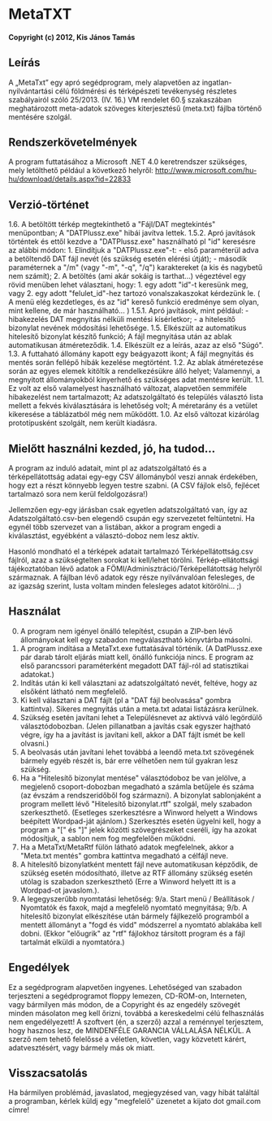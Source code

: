 # MetaTXT

#### Copyright (c) 2012, Kis János Tamás

## Leírás
A „MetaTxt” egy apró segédprogram, mely alapvetően az ingatlan-nyilvántartási célú földmérési és térképészeti tevékenység részletes szabályairól szóló 25/2013. (IV. 16.) VM rendelet 60.§ szakaszában meghatározott meta-adatok szöveges kiterjesztésű (meta.txt) fájlba történő mentésére szolgál.

## Rendszerkövetelmények
A program futtatásához a Microsoft .NET 4.0 keretrendszer szükséges, mely letölthető például a következő helyről: http://www.microsoft.com/hu-hu/download/details.aspx?id=22833

## Verzió-történet
1.6. A betöltött térkép megtekinthető a "Fájl/DAT megtekintés" menüpontban;
     A "DATPlussz.exe" hibái javítva lettek.
1.5.2. Apró javítások történtek és ettől kezdve a "DATPlussz.exe" használható pl "id" keresésre az alábbi módon:
       1. Elindítjuk a "DATPlussz.exe"-t:
          - első paraméterül adva a betöltendő DAT fájl nevét (és szükség esetén elérési útját);
          - második paraméternek a "/m" (vagy "-m", "-q", "/q") karaktereket (a kis és nagybetű nem számít);
       2. A betöltés (ami akár sokáig is tarthat...) végeztével egy rövid menüben lehet választani, hogy:
          1. egy adott "id"-t keresünk meg, vagy
          2. egy adott "felulet_id"-hez tartozó vonalszakaszokat kérdezünk le.
          ( A menü elég kezdetleges, és az "id" kereső funkció eredménye sem olyan, mint kellene, de már használható... )
1.5.1. Apró javítások, mint például:
       - hibakezelés DAT megnyitás nélküli mentési kísérletkor;
       - a hitelesítő bizonylat nevének módosítási lehetősége.
1.5. Elkészült az automatikus hitelesítő bizonylat készítő funkció;
     A fájl megnyitása után az ablak automatikusan átméreteződik.
1.4. Elkészült ez a leírás, azaz az első "Súgó".
1.3. A futtaható állomány kapott egy beágyazott ikont;
     A fájl megnyitás és mentés során fellépő hibák kezelése megtörtént.
1.2. Az ablak átméretezése során az egyes elemek kitöltik a rendelkezésükre álló helyet;
     Valamennyi, a megnyitott állományokból kinyerhető és szükséges adat mentésre került.
1.1. Ez volt az első valamelyest használható változat, alapvetően semmiféle hibakezelést nem tartalmazott;
     Az adatszolgáltató és település választó lista mellett a fekvés kiválasztására is lehetőség volt;
     A méretarány és a vetület kikeresése a táblázatból még nem működött.
1.0. Az első változat kizárólag prototípusként szolgált, nem került kiadásra.

## Mielőtt használni kezded, jó, ha tudod…
A program az induló adatait, mint pl az adatszolgáltató és a térképellátottság adatai egy-egy CSV állományból veszi annak érdekében, hogy ezt a részt könnyebb legyen testre szabni. (A CSV fájlok első, fejlécet tartalmazó sora nem kerül feldolgozásra!)

Jellemzően egy-egy járásban csak egyetlen adatszolgáltató van, így az Adatszolgáltató.csv-ben elegendő csupán egy szervezetet feltüntetni. Ha egynél több szervezet van a listában, akkor a program engedi a kiválasztást, egyébként a választó-doboz nem lesz aktív.

Hasonló mondható el a térképek adatait tartalmazó Térképellátottság.csv fájlról, azaz a szükségtelten sorokat ki kell/lehet törölni. Térkép-ellátottsági tájékoztatóban lévő adatok a FÖMI/Adminisztráció/Térképellátottság helyről származnak. A fájlban lévő adatok egy része nyilvánvalóan felesleges, de az igazság szerint, lusta voltam minden felesleges adatot kitörölni... ;)

## Használat
0. A program nem igényel önálló telepítést, csupán a ZIP-ben lévő állományokat kell egy szabadon megválasztható könyvtárba másolni.
1. A program indítása a MetaTxt.exe futtatásával történik. (A DatPlussz.exe pár darab tárolt eljárás miatt kell, önálló funkciója nincs. E program az első parancssori paraméterként megadott DAT fájl-ról ad statisztikai adatokat.)
2. Indítás után ki kell választani az adatszolgáltató nevét, feltéve, hogy az elsőként látható nem megfelelő.
3. Ki kell választani a DAT fájlt (pl a "DAT fájl beolvasása" gombra kattintva). Sikeres megnyitás után a meta.txt adatai listázásra kerülnek.
4. Szükség esetén javítani lehet a Településnevet az aktívvá váló legördülő választódobozban. (Jelen pillanatban a javítás csak egyszer hajtható végre, így ha a javítást is javítani kell, akkor a DAT fájlt ismét be kell olvasni.)
5. A beolvasás után javítani lehet továbbá a leendő meta.txt szövegének bármely egyéb részét is, bár erre vélhetően nem túl gyakran lesz szükség.
6. Ha a "Hitelesítő bizonylat mentése" választódoboz be van jelölve, a megjelenő csoport-dobozban megadható a számla betűjele és száma (az évszám a rendszeridőből fog származni). A bizonylat sablonjaként a program mellett lévő "Hitelesítő bizonylat.rtf" szolgál, mely szabadon szerkeszthető. (Esetleges szerkesztésre a Winword helyett a Windows beépített Wordpad-ját ajánlom.) Szerkesztés esetén ügyelni kell, hogy a program a "[" és "]" jelek közötti szövegrészeket cseréli, így ha azokat módosítjuk, a sablon nem fog megfelelően működni.
7. Ha a MetaTxt/MetaRtf fülön látható adatok megfelelnek, akkor a "Meta.txt mentés" gombra kattintva megadható a célfájl neve.
8. A hitelesítő bizonylatként mentett fájl neve automatikusan képződik, de szükség esetén módosítható, illetve az RTF állomány szükség esetén utólag is szabadon szerkeszthető (Erre a Winword helyett itt is a Wordpad-ot javaslom.).
9. A legegyszerűbb nyomtatási lehetőség:
   9/a. Start menü / Beállítások / Nyomtatók és faxok, majd a megfelelő nyomtató megnyitása;
   9/b. A hitelesítő bizonylat elkészítése után bármely fájlkezelő programból a mentett állományt a "fogd és vidd" módszerrel a nyomtató ablakába kell dobni. (Ekkor "előugrik" az "rtf" fájlokhoz társított program és a fájl tartalmát elküldi a nyomtatóra.)

## Engedélyek
Ez a segédprogram alapvetően ingyenes.
Lehetőséged van szabadon terjeszteni a segédprogramot floppy lemezen, CD-ROM-on, Interneten, vagy bármilyen más módon, de a Copyright és az engedély szövegét minden másolaton meg kell őrizni, továbbá a kereskedelmi célú felhasználás nem engedélyezett!
A szoftvert (én, a szerző) azzal a reménnyel terjesztem, hogy hasznos lesz, de MINDENFÉLE GARANCIA VÁLLALÁSA NÉLKÜL.
A szerző nem tehető felelőssé a véletlen, követlen, vagy közvetett kárért, adatvesztésért, vagy bármely más ok miatt.

## Visszacsatolás
Ha bármilyen problémád, javaslatod, megjegyzésed van, vagy hibát találtál a programban, kérlek küldj egy "megfelelő" üzenetet a kijato dot gmail.com címre!
